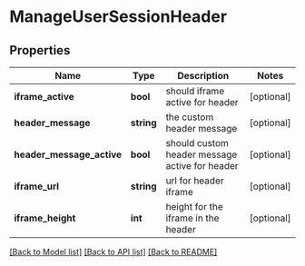 # ManageUserSessionHeader

## Properties
Name | Type | Description | Notes
------------ | ------------- | ------------- | -------------
**iframe_active** | **bool** | should iframe active for header | [optional] 
**header_message** | **string** | the custom header message | [optional] 
**header_message_active** | **bool** | should custom header message active for header | [optional] 
**iframe_url** | **string** | url for header iframe | [optional] 
**iframe_height** | **int** | height for the iframe in the header | [optional] 

[[Back to Model list]](../README.md#documentation-for-models) [[Back to API list]](../README.md#documentation-for-api-endpoints) [[Back to README]](../README.md)


